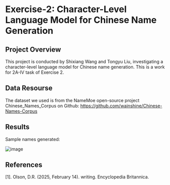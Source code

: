 # Exercise-2: Character-Level Language Model for Chinese Name Generation
## Project Overview
This project is conducted by Shixiang Wang and Tongyu Liu, investigating a character-level language model for Chinese name generation. This is a work for 2A-IV task of Exercise 2.

## Data Resourse
The dataset we used is from the NameMoe open-source project Chinese_Names_Corpus on Github: https://github.com/wainshine/Chinese-Names-Corpus

## Results
Sample names generated:

![image](https://github.com/user-attachments/assets/8848a58a-921a-47b9-9406-7f4f5a8228a9)

## References
[1]. Olson, D.R. (2025, February 14). writing. Encyclopedia Britannica. 
